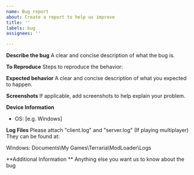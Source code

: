```yaml
---
name: Bug report
about: Create a report to help us improve
title: ''
labels: bug
assignees: ''

---
```


**Describe the bug**
A clear and concise description of what the bug is.

**To Reproduce**
Steps to reproduce the behavior:

**Expected behavior**
A clear and concise description of what you expected to happen.

**Screenshots**
If applicable, add screenshots to help explain your problem.

**Device Information**
 - OS: [e.g. Windows]
 
**Log Files**
Please attach "client.log" and "server.log" (If playing multiplayer)
They can be found at:

Windows: Documents\My Games\Terraria\ModLoader\Logs

**Additional Information **
Anything else you want us to know about the bug
